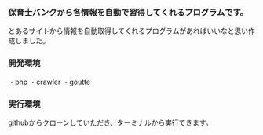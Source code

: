 ### 保育士バンクから各情報を自動で習得してくれるプログラムです。

とあるサイトから情報を自動取得してくれるプログラムがあればいいなと思い作成しました。

### 開発環境
・php
・crawler
・goutte

### 実行環境
githubからクローンしていただき、ターミナルから実行できます。
